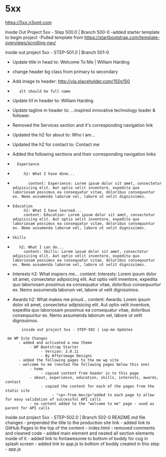 # 5xx

https://5xx.n3vmt.com


Inside Out Project 5xx - Step 500.0 | Branch 500-0
-added starter template to begin project
-Pulled template from https://startbootstrap.com/template-overviews/scrolling-nav/

inside out project 5xx - STEP-501.0 | Branch 501-0

 -   Update title in head to: Welcome To Me | William Harding
 -  change header bg class from primary to secondary
 - Add image to header: http://via.placeholder.com/150x150
 -        alt should be full name
 -   Update h1 in header to: William Harding
 -   Update tagline in header to: ...inspired innovative technology leader & follower.
 -   Removed the Services section and it's corresponding navigation link
 -   Updated the h2 for about to: Who I am...
 -   Updated the h2 for contact to: Contact me
 -   Added the following sections and their corresponding navigation links
 -       Experience
 -          h2: What I have done...
 -            content: Experience: Lorem ipsum dolor sit amet, consectetur adipisicing elit. Aut optio velit inventore, expedita quo laboriosam possimus ea consequatur vitae, doloribus consequuntur ex. Nemo assumenda laborum vel, labore ut velit dignissimos.
 -     Education
            h2: What I have learned...
            content: Education: Lorem ipsum dolor sit amet, consectetur adipisicing elit. Aut optio velit inventore, expedita quo laboriosam possimus ea consequatur vitae, doloribus consequuntur ex. Nemo assumenda laborum vel, labore ut velit dignissimos.
 -     Skills
 -        h2: What I can do...
            content: Skills: Lorem ipsum dolor sit amet, consectetur adipisicing elit. Aut optio velit inventore, expedita quo laboriosam possimus ea consequatur vitae, doloribus consequuntur ex. Nemo assumenda laborum vel, labore ut velit dignissimos.
 -    Interests
            h2: What inspiers me...
            content: Interests: Lorem ipsum dolor sit amet, consectetur adipisicing elit. Aut optio velit inventore, expedita quo laboriosam possimus ea consequatur vitae, doloribus consequuntur ex. Nemo assumenda laborum vel, labore ut velit dignissimos.
 -    Awards
            h2: What makes me proud...
            content: Awards: Lorem ipsum dolor sit amet, consectetur adipisicing elit. Aut optio velit inventore, expedita quo laboriosam possimus ea consequatur vitae, doloribus consequuntur ex. Nemo assumenda laborum vel, labore ut velit dignissimos.
			
			  inside out project 5xx - STEP-502 | iop-me Updates
     me WP Site Changes
          - added and activated a new theme
               - WP Bootstrap Starter
                    - Version: 3.0.11 
                    - By Afterimage Designs
          - added the following pages to the me wp site
          - welcome to me (nested the following pages below this one)
               - home
                    - copied content from header in to this page
               - about, experience, education, skills, interests, awards, contact
                    - copied the content for each of the pages from the static site
                         - "<p>-from me</p>"added to each page to allow for easy validation of successful API calls
               - no content added to the "welcome to me" page - used as parent for API calls
        
inside out project 5xx - STEP-502.0 | Branch 502-0
     README.md file changes
          - prepended the title to the production site link
          - added link to GitHub Pages to the top of the content
     - index.html
          - removed comments and cleaned code
          - added main element and nested all section elements inside of it
          - added link to fontawesome to bottom of boddy for cog in splash screen
          - added link to app.js to bottom of boddy created in this step
          - app.js
          

